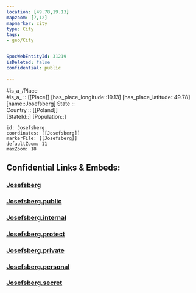 ```yaml
---
location: [49.78,19.13] 
mapzoom: [7,12] 
mapmarker: city 
type: City
tags:
- geo/City


SpocWebEntityId: 31219
isDeleted: false
confidential: public

---
```

#is_a_/Place  
#is_a_ :: [[Place]] 
[has_place_longitude::19.13] 
[has_place_latitude::49.78] 
[name::Josefsberg] 
State ::  
Country :: [[Poland]]  
[StateId::] 
[Population::] 



```leaflet
id: Josefsberg
coordinates: [[Josefsberg]] 
markerFile: [[Josefsberg]] 
defaultZoom: 11 
maxZoom: 18
```


## Confidential Links & Embeds: 

### [Josefsberg](/_Standards/Earth/Continent/Europe/Europe~East/Poland/Provinces~Poland/Silesian/City/Josefsberg.md) 

### [Josefsberg.public](/_public/Earth/Continent/Europe/Europe~East/Poland/Provinces~Poland/Silesian/City/Josefsberg.public.md) 

### [Josefsberg.internal](/_internal/Earth/Continent/Europe/Europe~East/Poland/Provinces~Poland/Silesian/City/Josefsberg.internal.md) 

### [Josefsberg.protect](/_protect/Earth/Continent/Europe/Europe~East/Poland/Provinces~Poland/Silesian/City/Josefsberg.protect.md) 

### [Josefsberg.private](/_private/Earth/Continent/Europe/Europe~East/Poland/Provinces~Poland/Silesian/City/Josefsberg.private.md) 

### [Josefsberg.personal](/_personal/Earth/Continent/Europe/Europe~East/Poland/Provinces~Poland/Silesian/City/Josefsberg.personal.md) 

### [Josefsberg.secret](/_secret/Earth/Continent/Europe/Europe~East/Poland/Provinces~Poland/Silesian/City/Josefsberg.secret.md)

